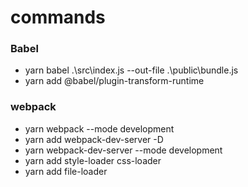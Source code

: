 # commands

### Babel
  * yarn babel .\src\index.js --out-file .\public\bundle.js
  * yarn add @babel/plugin-transform-runtime

### webpack
  * yarn webpack --mode development
  * yarn add webpack-dev-server -D
  * yarn webpack-dev-server --mode development
  * yarn add style-loader css-loader
  * yarn add file-loader